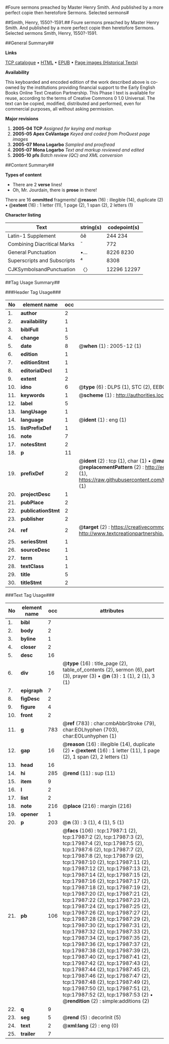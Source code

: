 #Foure sermons preached by Master Henry Smith. And published by a more perfect copie then heretofore Sermons. Selected sermons#

##Smith, Henry, 1550?-1591.##
Foure sermons preached by Master Henry Smith. And published by a more perfect copie then heretofore
Sermons. Selected sermons
Smith, Henry, 1550?-1591.

##General Summary##

**Links**

[TCP catalogue](http://www.ota.ox.ac.uk/tcp/)  • 
[HTML](http://tei.it.ox.ac.uk/tcp/Texts-HTML/free/A12/A12429.html)  • 
[EPUB](http://tei.it.ox.ac.uk/tcp/Texts-EPUB/free/A12/A12429.epub) • 
[Page images (Historical Texts)](https://data.historicaltexts.jisc.ac.uk/view?pubId=eebo-99852654e&pageId=eebo-99852654e-17987-1)

**Availability**

This keyboarded and encoded edition of the
	       work described above is co-owned by the institutions
	       providing financial support to the Early English Books
	       Online Text Creation Partnership. This Phase I text is
	       available for reuse, according to the terms of Creative
	       Commons 0 1.0 Universal. The text can be copied,
	       modified, distributed and performed, even for
	       commercial purposes, all without asking permission.

**Major revisions**

1. __2005-04__ __TCP__ *Assigned for keying and markup*
1. __2005-05__ __Apex CoVantage__ *Keyed and coded from ProQuest page images*
1. __2005-07__ __Mona Logarbo__ *Sampled and proofread*
1. __2005-07__ __Mona Logarbo__ *Text and markup reviewed and edited*
1. __2005-10__ __pfs__ *Batch review (QC) and XML conversion*

##Content Summary##

**Types of content**

  * There are 2 **verse** lines!
  * Oh, Mr. Jourdain, there is **prose** in there!

There are 16 **ommitted** fragments! 
 @__reason__ (16) : illegible (14), duplicate (2)  •  @__extent__ (16) : 1 letter (11), 1 page (2), 1 span (2), 2 letters (1)

**Character listing**


|Text|string(s)|codepoint(s)|
|---|---|---|
|Latin-1 Supplement|ôê|244 234|
|Combining             Diacritical Marks|̄|772|
|General Punctuation|•…|8226 8230|
|Superscripts             and Subscripts|⁴|8308|
|CJKSymbolsandPunctuation|〈〉|12296 12297|

##Tag Usage Summary##

###Header Tag Usage###

|No|element name|occ|attributes|
|---|---|---|---|
|1.|__author__|2||
|2.|__availability__|1||
|3.|__biblFull__|1||
|4.|__change__|5||
|5.|__date__|8| @__when__ (1) : 2005-12 (1)|
|6.|__edition__|1||
|7.|__editionStmt__|1||
|8.|__editorialDecl__|1||
|9.|__extent__|2||
|10.|__idno__|6| @__type__ (6) : DLPS (1), STC (2), EEBO-CITATION (1), PROQUEST (1), VID (1)|
|11.|__keywords__|1| @__scheme__ (1) : http://authorities.loc.gov/ (1)|
|12.|__label__|5||
|13.|__langUsage__|1||
|14.|__language__|1| @__ident__ (1) : eng (1)|
|15.|__listPrefixDef__|1||
|16.|__note__|7||
|17.|__notesStmt__|2||
|18.|__p__|11||
|19.|__prefixDef__|2| @__ident__ (2) : tcp (1), char (1)  •  @__matchPattern__ (2) : ([0-9\-]+):([0-9IVX]+) (1), (.+) (1)  •  @__replacementPattern__ (2) : http://eebo.chadwyck.com/downloadtiff?vid=$1&page=$2 (1), https://raw.githubusercontent.com/textcreationpartnership/Texts/master/tcpchars.xml#$1 (1)|
|20.|__projectDesc__|1||
|21.|__pubPlace__|2||
|22.|__publicationStmt__|2||
|23.|__publisher__|2||
|24.|__ref__|2| @__target__ (2) : https://creativecommons.org/publicdomain/zero/1.0/ (1), http://www.textcreationpartnership.org/docs/. (1)|
|25.|__seriesStmt__|1||
|26.|__sourceDesc__|1||
|27.|__term__|1||
|28.|__textClass__|1||
|29.|__title__|5||
|30.|__titleStmt__|2||


###Text Tag Usage###

|No|element name|occ|attributes|
|---|---|---|---|
|1.|__bibl__|7||
|2.|__body__|2||
|3.|__byline__|1||
|4.|__closer__|2||
|5.|__desc__|16||
|6.|__div__|16| @__type__ (16) : title_page (2), table_of_contents (2), sermon (6), part (3), prayer (3)  •  @__n__ (3) : 1 (1), 2 (1), 3 (1)|
|7.|__epigraph__|7||
|8.|__figDesc__|2||
|9.|__figure__|4||
|10.|__front__|2||
|11.|__g__|783| @__ref__ (783) : char:cmbAbbrStroke (79), char:EOLhyphen (703), char:EOLunhyphen (1)|
|12.|__gap__|16| @__reason__ (16) : illegible (14), duplicate (2)  •  @__extent__ (16) : 1 letter (11), 1 page (2), 1 span (2), 2 letters (1)|
|13.|__head__|16||
|14.|__hi__|285| @__rend__ (11) : sup (11)|
|15.|__item__|9||
|16.|__l__|2||
|17.|__list__|2||
|18.|__note__|216| @__place__ (216) : margin (216)|
|19.|__opener__|1||
|20.|__p__|203| @__n__ (3) : 3 (1), 4 (1), 5 (1)|
|21.|__pb__|106| @__facs__ (106) : tcp:17987:1 (2), tcp:17987:2 (2), tcp:17987:3 (2), tcp:17987:4 (2), tcp:17987:5 (2), tcp:17987:6 (2), tcp:17987:7 (2), tcp:17987:8 (2), tcp:17987:9 (2), tcp:17987:10 (2), tcp:17987:11 (2), tcp:17987:12 (2), tcp:17987:13 (2), tcp:17987:14 (2), tcp:17987:15 (2), tcp:17987:16 (2), tcp:17987:17 (2), tcp:17987:18 (2), tcp:17987:19 (2), tcp:17987:20 (2), tcp:17987:21 (2), tcp:17987:22 (2), tcp:17987:23 (2), tcp:17987:24 (2), tcp:17987:25 (2), tcp:17987:26 (2), tcp:17987:27 (2), tcp:17987:28 (2), tcp:17987:29 (2), tcp:17987:30 (2), tcp:17987:31 (2), tcp:17987:32 (2), tcp:17987:33 (2), tcp:17987:34 (2), tcp:17987:35 (2), tcp:17987:36 (2), tcp:17987:37 (2), tcp:17987:38 (2), tcp:17987:39 (2), tcp:17987:40 (2), tcp:17987:41 (2), tcp:17987:42 (2), tcp:17987:43 (2), tcp:17987:44 (2), tcp:17987:45 (2), tcp:17987:46 (2), tcp:17987:47 (2), tcp:17987:48 (2), tcp:17987:49 (2), tcp:17987:50 (2), tcp:17987:51 (2), tcp:17987:52 (2), tcp:17987:53 (2)  •  @__rendition__ (2) : simple:additions (2)|
|22.|__q__|9||
|23.|__seg__|5| @__rend__ (5) : decorInit (5)|
|24.|__text__|2| @__xml:lang__ (2) : eng (0)|
|25.|__trailer__|7||
